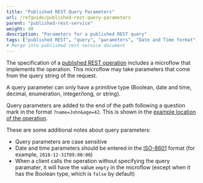 ```yaml
---
title: "Published REST Query Parameters"
url: /refguide/published-rest-query-parameters
parent: "published-rest-service"
weight: 40
description: "Parameters for a published REST query"
tags: ["published REST", "query", "parameters", "Date and Time format", "studio pro"]
# Merge into published rest service document
---
```


The specification of a [published REST operation](published-rest-operation) includes a microflow that implements the operation. This microflow may take parameters that come from the query string of the request.

A query parameter can only have a primitive type (Boolean, date and time, decimal, enumeration, integer/long, or string).

Query parameters are added to the end of the path following a question mark in the format `?name=John&age=42`. This is shown in the [example location of the operation](published-rest-operation#example-location).

These are some additional notes about query parameters:

* Query parameters are case sensitive
* Date and time parameters should be entered in the [ISO-8601](https://www.w3schools.com/xml/schema_dtypes_date.asp) format (for example, `2018-12-31T09:00:00`)
* When a client calls the operation without specifying the query paramater, it will have the value `empty` in the microflow (except when it has the Boolean type, which is `false` by default)
